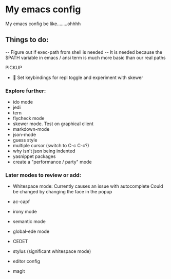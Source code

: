 # My emacs config
My emacs config be like........ohhhh


## Things to do:
 -- Figure out if exec-path from shell is needed
 -- It is needed because the $PATH variable in emacs / ansi term is much more basic than our real paths

   
   PICKUP
   - 🐌  Set keybindings for repl toggle and experiment with skewer
   

### Explore further:
- ido mode
- jedi
- tern
- flycheck mode
- skewer mode. Test on graphical client
- markdown-mode
- json-mode
- guess style
- multiple cursor (switch to C-c C-c?)
- why isn't json being indented
- yasnippet packages
- create a "performance / party" mode


### Later modes to review or add:
- Whitespace mode:
    Currently causes an issue with autocomplete
    Could be changed by changing the face in the popup
    
- ac-capf
- irony mode
- semantic mode
- global-ede mode
- CEDET
- stylus (significant whitespace mode)
- editor config
- magit

